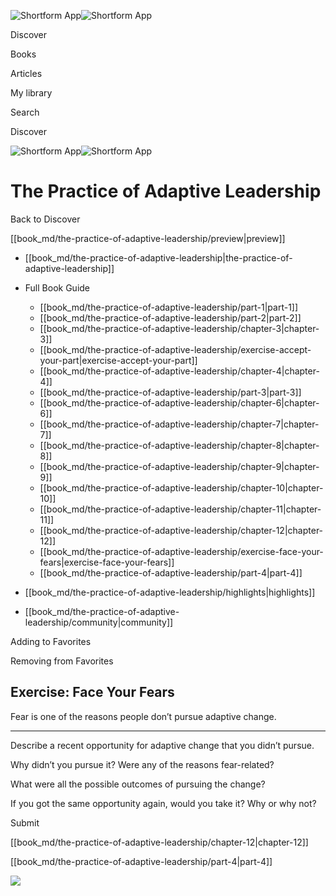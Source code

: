 ![Shortform App](/img/logo.36a2399e.svg)![Shortform App](/img/logo-dark.70c1b072.svg)

Discover

Books

Articles

My library

Search

Discover

![Shortform App](/img/logo.36a2399e.svg)![Shortform App](/img/logo-dark.70c1b072.svg)

# The Practice of Adaptive Leadership

Back to Discover

[[book_md/the-practice-of-adaptive-leadership/preview|preview]]

  * [[book_md/the-practice-of-adaptive-leadership|the-practice-of-adaptive-leadership]]
  * Full Book Guide

    * [[book_md/the-practice-of-adaptive-leadership/part-1|part-1]]
    * [[book_md/the-practice-of-adaptive-leadership/part-2|part-2]]
    * [[book_md/the-practice-of-adaptive-leadership/chapter-3|chapter-3]]
    * [[book_md/the-practice-of-adaptive-leadership/exercise-accept-your-part|exercise-accept-your-part]]
    * [[book_md/the-practice-of-adaptive-leadership/chapter-4|chapter-4]]
    * [[book_md/the-practice-of-adaptive-leadership/part-3|part-3]]
    * [[book_md/the-practice-of-adaptive-leadership/chapter-6|chapter-6]]
    * [[book_md/the-practice-of-adaptive-leadership/chapter-7|chapter-7]]
    * [[book_md/the-practice-of-adaptive-leadership/chapter-8|chapter-8]]
    * [[book_md/the-practice-of-adaptive-leadership/chapter-9|chapter-9]]
    * [[book_md/the-practice-of-adaptive-leadership/chapter-10|chapter-10]]
    * [[book_md/the-practice-of-adaptive-leadership/chapter-11|chapter-11]]
    * [[book_md/the-practice-of-adaptive-leadership/chapter-12|chapter-12]]
    * [[book_md/the-practice-of-adaptive-leadership/exercise-face-your-fears|exercise-face-your-fears]]
    * [[book_md/the-practice-of-adaptive-leadership/part-4|part-4]]
  * [[book_md/the-practice-of-adaptive-leadership/highlights|highlights]]
  * [[book_md/the-practice-of-adaptive-leadership/community|community]]



Adding to Favorites 

Removing from Favorites 

## Exercise: Face Your Fears

Fear is one of the reasons people don’t pursue adaptive change.

* * *

Describe a recent opportunity for adaptive change that you didn’t pursue.

Why didn’t you pursue it? Were any of the reasons fear-related?

What were all the possible outcomes of pursuing the change?

If you got the same opportunity again, would you take it? Why or why not?

Submit 

[[book_md/the-practice-of-adaptive-leadership/chapter-12|chapter-12]]

[[book_md/the-practice-of-adaptive-leadership/part-4|part-4]]

![](https://bat.bing.com/action/0?ti=56018282&Ver=2&mid=1b0d94bb-6c7e-47a4-af97-d8dcc41e1ba9&sid=1711133063fa11eebdec89a8b8ae3bbc&vid=171147a063fa11eea7440fcfeb230d96&vids=0&msclkid=N&pi=0&lg=en-US&sw=800&sh=600&sc=24&nwd=1&tl=Shortform%20%7C%20Book&p=https%3A%2F%2Fwww.shortform.com%2Fapp%2Fbook%2Fthe-practice-of-adaptive-leadership%2Fexercise-face-your-fears&r=&lt=325&evt=pageLoad&sv=1&rn=658057)
